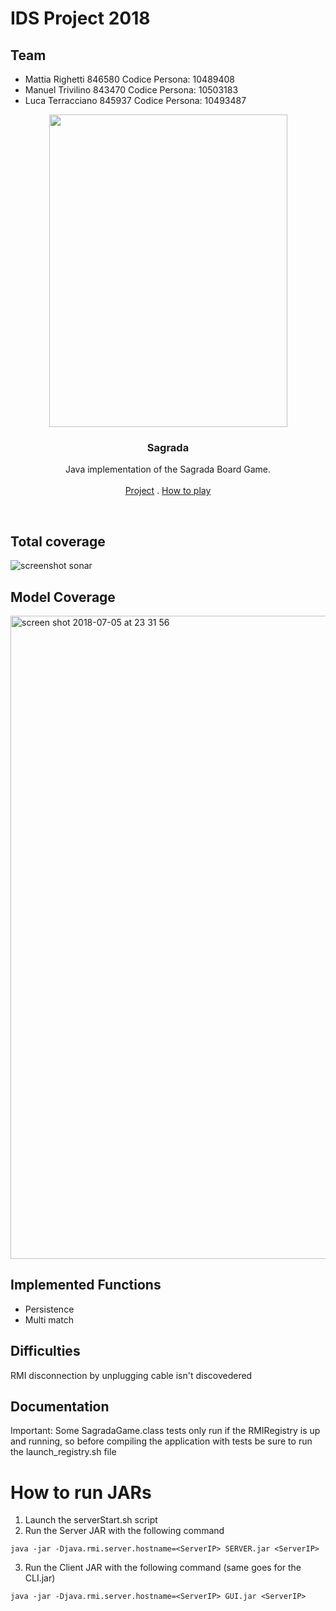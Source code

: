 # IDS Project 2018
## Team
- Mattia Righetti 846580 Codice Persona: 10489408
- Manuel Trivilino 843470 Codice Persona: 10503183
- Luca Terracciano 845937 Codice Persona: 10493487

<p align="center">
  <a href="http://floodgategames.com/Sagrada/">
    <img src="https://cf.geekdo-images.com/medium/img/frguV5YOfP1hsAmZpKnYxAmIpYA=/fit-in/500x500/filters:no_upscale()/pic3525224.jpg" alt="" width=381 height=500>
  </a>
  
  <h3 align="center">Sagrada</h3>

  <p align="center">
    Java implementation of the Sagrada Board Game.
    <br>
    <br>
    <a href="https://github.com/MattRighetti/ing-sw-2018-righetti-trivilino-terracciano">Project</a>
    .
    <a href="https://www.youtube.com/watch?v=0JLpaGHL8MQ">How to play</a>
  </p>
</p>

<br>
  
  
## Total coverage
![screenshot sonar](https://user-images.githubusercontent.com/16304728/42348414-a5466a2c-80a9-11e8-8afa-f6deb660af94.png)

## Model Coverage
<img width="1029" alt="screen shot 2018-07-05 at 23 31 56" src="https://user-images.githubusercontent.com/16304728/42349027-a1d95384-80ab-11e8-8620-f7df1ec45716.png">

## Implemented Functions
- Persistence
- Multi match

## Difficulties
RMI disconnection by unplugging cable isn't discovedered

## Documentation

Important: Some SagradaGame.class tests only run if the RMIRegistry is up and running, so before compiling the application with tests
be sure to run the launch_registry.sh file

# How to run JARs

1. Launch the serverStart.sh script
2. Run the Server JAR with the following command

  `java -jar -Djava.rmi.server.hostname=<ServerIP> SERVER.jar <ServerIP>`

3. Run the Client JAR with the following command (same goes for the CLI.jar)

  `java -jar -Djava.rmi.server.hostname=<ServerIP> GUI.jar <ServerIP>`
